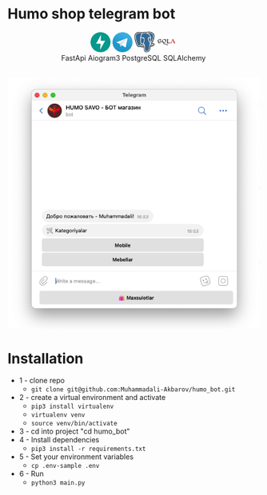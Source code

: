 # Humo shop telegram bot

<div align="center" class="icon">
  <img src="./static/image/svg/fastapi.svg" width="40">
   <img src="./static/image/svg/telegram.svg" width="40">
   <img src="./static/image/svg/postgresql.svg" width="40">
   <img src="./static/image/svg/sqlchemy.svg" width="40"> </br>
   FastApi Aiogram3 PostgreSQL SQLAlchemy
</div>
</br>
<p align="center">
  <img src="./static/image/png/bot.png" width="600">
</p>

# Installation
* 1 - clone repo 
   - ```git clone git@github.com:Muhammadali-Akbarov/humo_bot.git```
* 2 - create a virtual environment and activate
  - ```pip3 install virtualenv```
  - ```virtualenv venv```
  - ```source venv/bin/activate```
* 3 - cd into project "cd humo_bot"
* 4 - Install dependencies
  - ```pip3 install -r requirements.txt```
* 5 - Set your environment variables
  - ```cp .env-sample .env```
* 6 - Run
  - ```python3 main.py```
